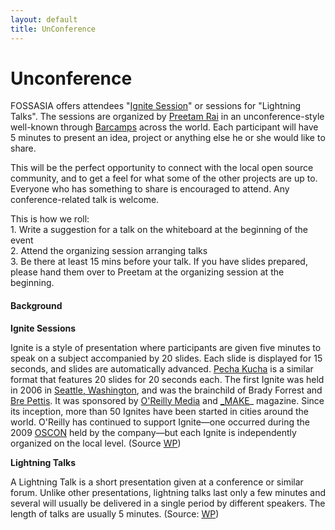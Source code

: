 ```yaml
---
layout: default
title: UnConference
---
```

# Unconference

FOSSASIA offers attendees "[Ignite Session][1]" or sessions for "Lightning Talks". The sessions are organized by [Preetam Rai][2] in an unconference-style well-known through [Barcamps][3] across the world. Each participant will have 5 minutes to present an idea, project or anything else he or she would like to share.

This will be the perfect opportunity to connect with the local open source community, and to get a feel for what some of the other projects are up to. Everyone who has something to share is encouraged to attend. Any conference-related talk is welcome.

This is how we roll:  
1\. Write a suggestion for a talk on the whiteboard at the beginning of the event  
2\. Attend the organizing session arranging talks  
3\. Be there at least 15 mins before your talk. If you have slides prepared, please hand them over to Preetam at the organizing session at the beginning.

#### Background

**Ignite Sessions**

Ignite is a style of presentation where participants are given five minutes to speak on a subject accompanied by 20 slides. Each slide is displayed for 15 seconds, and slides are automatically advanced. [Pecha Kucha][4] is a similar format that features 20 slides for 20 seconds each. The first Ignite was held in 2006 in [Seattle, Washington][5], and was the brainchild of Brady Forrest and [Bre Pettis][6]. It was sponsored by [O'Reilly Media][7] and [_MAKE][8]_ magazine. Since its inception, more than 50 Ignites have been started in cities around the world. O'Reilly has continued to support Ignite—one occurred during the 2009 [OSCON][9] held by the company—but each Ignite is independently organized on the local level. (Source [WP][1])

**Lightning Talks**

A Lightning Talk is a short presentation given at a conference  or similar forum. Unlike other presentations, lightning talks last only a few minutes and several will usually be delivered in a single period by different speakers. The length of talks are usually 5 minutes. (Source: [WP][10])



[1]: http://en.wikipedia.org/wiki/Ignite_%28event%29
[2]: http://fossasia.org/speakers/preetam-rai
[3]: http://barcamp.org
[4]: http://en.wikipedia.org/wiki/Pecha_Kucha "Pecha Kucha"
[5]: http://en.wikipedia.org/wiki/Seattle,_Washington "Seattle, Washington"
[6]: http://en.wikipedia.org/wiki/Bre_Pettis "Bre Pettis"
[7]: http://en.wikipedia.org/wiki/O%27Reilly_Media "O'Reilly Media"
[8]: http://en.wikipedia.org/wiki/Make_%28magazine%29 "Make (magazine)"
[9]: http://en.wikipedia.org/wiki/O%27Reilly_Open_Source_Convention "O'Reilly Open Source Convention"
[10]: http://en.wikipedia.org/wiki/Lightning_Talk
